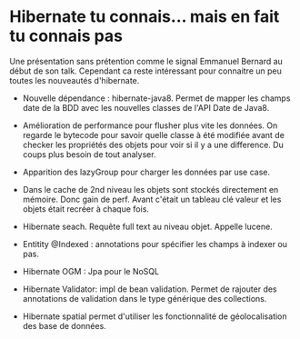 # Hibernate tu connais... mais en fait tu connais pas

Une présentation sans prétention comme le signal Emmanuel Bernard au début de son talk. Cependant ca reste intéressant pour connaitre un peu toutes les nouveautés d'hibernate.

* Nouvelle dépendance : hibernate-java8. Permet de mapper les champs date de la BDD avec les nouvelles classes de l'API Date de Java8.

* Amélioration de performance pour flusher plus vite les données. On regarde le bytecode pour savoir quelle classe à été modifiée avant de checker les propriétés des objets pour voir si il y a une difference. Du coups plus besoin de tout analyser.

* Apparition des lazyGroup pour charger les données par use case.

* Dans le cache de 2nd niveau les objets sont stockés directement en mémoire. Donc gain de perf. Avant c'était un tableau clé valeur et les objets était recréer à chaque fois.

* Hibernate seach. Requête full text au niveau objet. Appelle lucene.

* Entitity @Indexed : annotations pour spécifier les champs à indexer ou pas.

* Hibernate OGM : Jpa pour le NoSQL

* Hibernate Validator: impl de bean validation. Permet de rajouter des annotations de validation dans le type générique des collections.

* Hibernate spatial permet d'utiliser les fonctionnalité de géolocalisation des base de données.

